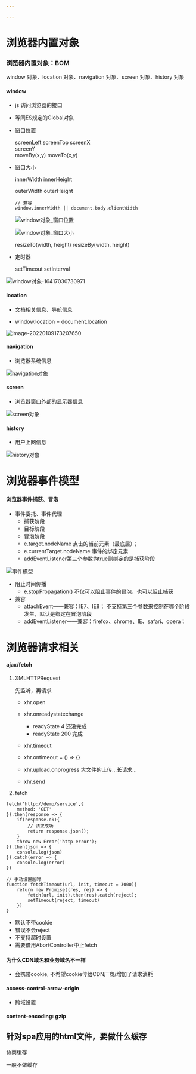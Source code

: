 ```yaml
---

---
```


# 浏览器内置对象

### 浏览器内置对象：BOM

window 对象、location 对象、navigation 对象、screen 对象、history 对象

#### window

- js 访问浏览器的接口

- 等同ES规定的Global对象

- 窗口位置

  screenLeft
  screenTop
  screenX	
  screenY	
  moveBy(x,y)
  moveTo(x,y)

- 窗口大小

  innerWidth
  innerHeight	

  outerWidth
  outerHeight	

  ```
  // 兼容
  window.innerWidth || document.body.clientWidth
  ```

  ![window对象_窗口位置](asset/window%E5%AF%B9%E8%B1%A1_%E7%AA%97%E5%8F%A3%E4%BD%8D%E7%BD%AE.png)

  ![window对象_窗口大小](asset/window%E5%AF%B9%E8%B1%A1_%E7%AA%97%E5%8F%A3%E5%A4%A7%E5%B0%8F.png)

  resizeTo(width, height)
  resizeBy(width, height)

- 定时器

  setTimeout
  setInterval

![window对象-16417030730971](asset/window%E5%AF%B9%E8%B1%A1-16417030730971.jpg)

#### location

- 文档相关信息、导航信息

- window.location = document.location

![image-20220109173207650](asset/image-20220109173207650.png)



#### navigation

- 浏览器系统信息

![navigation对象](asset/navigation%E5%AF%B9%E8%B1%A1.png)

#### screen

- 浏览器窗口外部的显示器信息

![screen对象](asset/screen%E5%AF%B9%E8%B1%A1.png)

#### history

- 用户上网信息

![history对象](asset/history%E5%AF%B9%E8%B1%A1.png)

# 浏览器事件模型

#### 浏览器事件捕获、冒泡

- 事件委托、事件代理
  - 捕获阶段
  - 目标阶段
  - 冒泡阶段
  - e.target.nodeName 点击的当前元素（最底层）；
  - e.currentTarget.nodeName 事件的绑定元素
  - addEventListener第三个参数为true则绑定的是捕获阶段

![事件模型](asset/%E4%BA%8B%E4%BB%B6%E6%A8%A1%E5%9E%8B.jpg)

- 阻止时间传播
  - e.stopPropagation() 不仅可以阻止事件的冒泡，也可以阻止捕获
- 兼容
  - attachEvent——兼容：IE7、IE8； 不支持第三个参数来控制在哪个阶段发生，默认是绑定在冒泡阶段
  - addEventListener——兼容：firefox、chrome、IE、safari、opera；

# 浏览器请求相关

#### ajax/fetch

1. XMLHTTPRequest

   先监听，再请求

   - xhr.open
   - xhr.onreadystatechange
     - readyState     4 还没完成
     - readyState     200 完成

   - xhr.timeout
   - xhr.ontimeout = () => {}
   - xhr.upload.onprogress 大文件的上传...长请求...
   - xhr.send

2. fetch

```
fetch('http://demo/service',{
	method: 'GET'
}).then(response => {
	if(response.ok){
		// 请求成功
		return response.json();
	}
	throw new Error('http error');
}).then(json => {
	console.log(json)
}).catch(error => {
	console.log(error)
})

// 手动设置超时
function fetchTimeout(url, init, timeout = 3000){
	return new Promise((res, rej) => {
		fetch(url, init).then(res).catch(reject);
		setTimeout(reject, timeout)
	})
}
```

- 默认不带cookie
- 错误不会reject
- 不支持超时设置
- 需要借用AbortController中止fetch



#### 为什么CDN域名和业务域名不一样

- 会携带cookie, 不希望cookie传给CDN厂商/增加了请求消耗



#### access-control-arrow-origin

- 跨域设置

#### content-encoding: gzip



## 针对spa应用的html文件，要做什么缓存

协商缓存

一般不做缓存